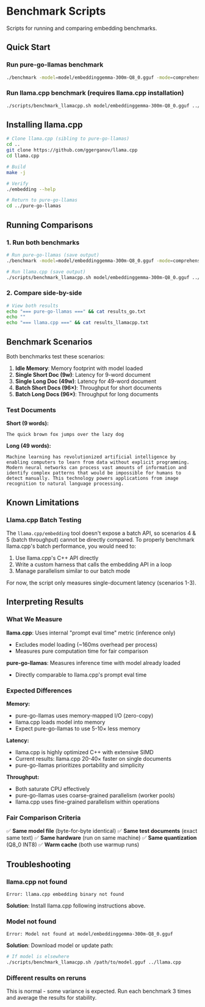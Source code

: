 # Benchmark Scripts

Scripts for running and comparing embedding benchmarks.

## Quick Start

### Run pure-go-llamas benchmark
```bash
./benchmark -model=model/embeddinggemma-300m-Q8_0.gguf -mode=comprehensive
```

### Run llama.cpp benchmark (requires llama.cpp installation)
```bash
./scripts/benchmark_llamacpp.sh model/embeddinggemma-300m-Q8_0.gguf ../llama.cpp
```

## Installing llama.cpp

```bash
# Clone llama.cpp (sibling to pure-go-llamas)
cd ..
git clone https://github.com/ggerganov/llama.cpp
cd llama.cpp

# Build
make -j

# Verify
./embedding --help

# Return to pure-go-llamas
cd ../pure-go-llamas
```

## Running Comparisons

### 1. Run both benchmarks
```bash
# Run pure-go-llamas (save output)
./benchmark -model=model/embeddinggemma-300m-Q8_0.gguf -mode=comprehensive > results_go.txt

# Run llama.cpp (save output)
./scripts/benchmark_llamacpp.sh model/embeddinggemma-300m-Q8_0.gguf ../llama.cpp > results_llamacpp.txt
```

### 2. Compare side-by-side
```bash
# View both results
echo "=== pure-go-llamas ===" && cat results_go.txt
echo ""
echo "=== llama.cpp ===" && cat results_llamacpp.txt
```

## Benchmark Scenarios

Both benchmarks test these scenarios:

1. **Idle Memory**: Memory footprint with model loaded
2. **Single Short Doc (9w)**: Latency for 9-word document
3. **Single Long Doc (49w)**: Latency for 49-word document
4. **Batch Short Docs (96×)**: Throughput for short documents
5. **Batch Long Docs (96×)**: Throughput for long documents

### Test Documents

**Short (9 words):**
```
The quick brown fox jumps over the lazy dog
```

**Long (49 words):**
```
Machine learning has revolutionized artificial intelligence by enabling computers to learn from data without explicit programming. Modern neural networks can process vast amounts of information and identify complex patterns that would be impossible for humans to detect manually. This technology powers applications from image recognition to natural language processing.
```

## Known Limitations

### Llama.cpp Batch Testing
The `llama.cpp/embedding` tool doesn't expose a batch API, so scenarios 4 & 5 (batch throughput) cannot be directly compared. To properly benchmark llama.cpp's batch performance, you would need to:

1. Use llama.cpp's C++ API directly
2. Write a custom harness that calls the embedding API in a loop
3. Manage parallelism similar to our batch mode

For now, the script only measures single-document latency (scenarios 1-3).

## Interpreting Results

### What We Measure

**llama.cpp**: Uses internal "prompt eval time" metric (inference only)
- Excludes model loading (~160ms overhead per process)
- Measures pure computation time for fair comparison

**pure-go-llamas**: Measures inference time with model already loaded
- Directly comparable to llama.cpp's prompt eval time

### Expected Differences

**Memory:**
- pure-go-llamas uses memory-mapped I/O (zero-copy)
- llama.cpp loads model into memory
- Expect pure-go-llamas to use 5-10× less memory

**Latency:**
- llama.cpp is highly optimized C++ with extensive SIMD
- Current results: llama.cpp 20-40× faster on single documents
- pure-go-llamas prioritizes portability and simplicity

**Throughput:**
- Both saturate CPU effectively
- pure-go-llamas uses coarse-grained parallelism (worker pools)
- llama.cpp uses fine-grained parallelism within operations

### Fair Comparison Criteria

✅ **Same model file** (byte-for-byte identical)
✅ **Same test documents** (exact same text)
✅ **Same hardware** (run on same machine)
✅ **Same quantization** (Q8_0 INT8)
✅ **Warm cache** (both use warmup runs)

## Troubleshooting

### llama.cpp not found
```
Error: llama.cpp embedding binary not found
```
**Solution**: Install llama.cpp following instructions above.

### Model not found
```
Error: Model not found at model/embeddinggemma-300m-Q8_0.gguf
```
**Solution**: Download model or update path:
```bash
# If model is elsewhere
./scripts/benchmark_llamacpp.sh /path/to/model.gguf ../llama.cpp
```

### Different results on reruns
This is normal - some variance is expected. Run each benchmark 3 times and average the results for stability.
